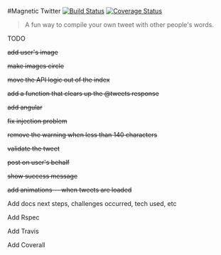 #Magnetic Twitter
[![Build Status](https://travis-ci.org/DeProdigy/Magnetic_Twitter.svg?branch=master)](https://travis-ci.org/DeProdigy/Magnetic_Twitter)
[![Coverage Status](https://coveralls.io/repos/DeProdigy/Magnetic_Twitter/badge.png)](https://coveralls.io/r/DeProdigy/Magnetic_Twitter)

> A fun way to compile your own tweet with other people's words.


TODO

~~add user's image~~

~~make images circle~~

~~move the API logic out of the index~~

~~add a function that clears up the @tweets response~~

~~add angular~~

~~fix injection problem~~

~~remove the warning when less than 140 characters~~

~~validate the tweet~~

~~post on user's behalf~~

~~show success message~~

~~add animations -- when tweets are loaded~~

Add docs next steps, challenges occurred, tech used, etc

Add Rspec

Add Travis

Add Coverall


